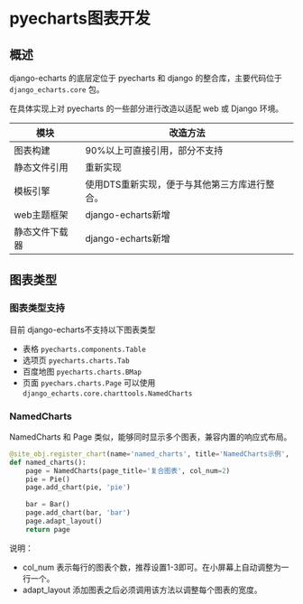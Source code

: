 # pyecharts图表开发

## 概述

django-echarts 的底层定位于 pyecharts 和 django 的整合库，主要代码位于 `django_echarts.core` 包。

在具体实现上对 pyecharts 的一些部分进行改造以适配 web 或 Django 环境。

| 模块           | 改造方法                                      |
| -------------- | --------------------------------------------- |
| 图表构建       | 90%以上可直接引用，部分不支持                 |
| 静态文件引用   | 重新实现                                      |
| 模板引擎       | 使用DTS重新实现，便于与其他第三方库进行整合。 |
| web主题框架    | django-echarts新增                            |
| 静态文件下载器 | django-echarts新增                            |



## 图表类型

### 图表类型支持

目前 django-echarts不支持以下图表类型

- 表格 `pyecharts.components.Table`
- 选项页 `pyecharts.charts.Tab`
- 百度地图 `pyecharts.charts.BMap`
- 页面 `pyechars.charts.Page` 可以使用 `django_echarts.core.charttools.NamedCharts`

### NamedCharts

NamedCharts 和 Page 类似，能够同时显示多个图表，兼容内置的响应式布局。

```python
@site_obj.register_chart(name='named_charts', title='NamedCharts示例', description='使用NamedCharts')
def named_charts():
    page = NamedCharts(page_title='复合图表', col_num=2)
    pie = Pie()
    page.add_chart(pie, 'pie')
    
    bar = Bar()
    page.add_chart(bar, 'bar')
    page.adapt_layout()
    return page
```

说明：

- col_num 表示每行的图表个数，推荐设置1-3即可。在小屏幕上自动调整为一行一个。
- adapt_layout 添加图表之后必须调用该方法以调整每个图表的宽度。

